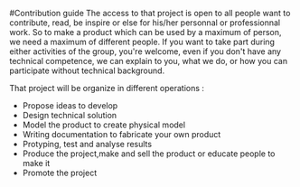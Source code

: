 #Contribution guide
The access to that project is open to all people want to contribute, read, be inspire or else for his/her personnal or professionnal work. So to make a product which can be used by a maximum of person, we need a maximum of different people.
If you want to take part during either activities of the group, you're welcome, even if you don't have any technical competence, we can explain to you, what we do, or how you can participate without technical background.

That project will be organize in different operations :
- Propose ideas to develop
- Design technical solution
- Model the product to create physical model
- Writing documentation to fabricate your own product
- Protyping, test and analyse results
- Produce the project,make and sell the product or educate people to make it
- Promote the project
